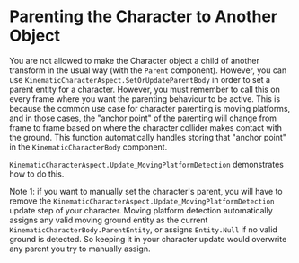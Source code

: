 
# Parenting the Character to Another Object

You are not allowed to make the Character object a child of another transform in the usual way (with the `Parent` component). However, you can use `KinematicCharacterAspect.SetOrUpdateParentBody` in order to set a parent entity for a character. However, you must remember to call this on every frame where you want the parenting behaviour to be active. This is because the common use case for character parenting is moving platforms, and in those cases, the "anchor point" of the parenting will change from frame to frame based on where the character collider makes contact with the ground. This function automatically handles storing that "anchor point" in the `KinematicCharacterBody` component.

`KinematicCharacterAspect.Update_MovingPlatformDetection` demonstrates how to do this.

Note 1: if you want to manually set the character's parent, you will have to remove the `KinematicCharacterAspect.Update_MovingPlatformDetection` update step of your character. Moving platform detection automatically assigns any valid moving ground entity as the current `KinematicCharacterBody.ParentEntity`, or assigns `Entity.Null` if no valid ground is detected. So keeping it in your character update would overwrite any parent you try to manually assign.